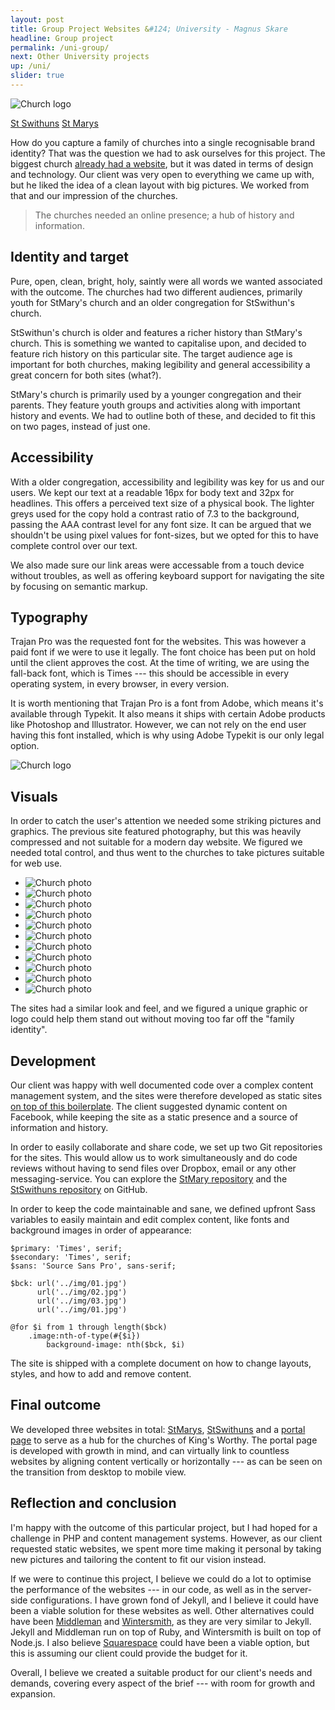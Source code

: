 ```yaml
---
layout: post
title: Group Project Websites &#124; University - Magnus Skare
headline: Group project
permalink: /uni-group/
next: Other University projects
up: /uni/
slider: true
---
```


<img src="../img/group/img-02.jpg" alt="Church logo" class="wide cover">

<p class="center">
	<a href="http://www.dmd-winchester.org.uk/00-DMD16-STUDENTS/MagnusSkare/KingsWorthy/Swithuns/" target="_blank" class="button">St Swithuns</a> <a href="http://www.dmd-winchester.org.uk/00-DMD16-STUDENTS/MagnusSkare/KingsWorthy/Marys/" target="_blank" class="button">St Marys</a>
</p>

How do you capture a family of churches into a single recognisable brand identity? That was the question we had to ask ourselves for this project. The biggest church <a href="http://www.kingsworthy.hampshire.org.uk/" class="mark">already had a website</a>, but it was dated in terms of design and technology. Our client was very open to everything we came up with, but he liked the idea of a clean layout with big pictures. We worked from that and our impression of the churches.

<blockquote class="entry">
	<p>The churches needed an online presence; a hub of history and information.</p>
</blockquote>

## Identity and target

Pure, open, clean, bright, holy, saintly were all words we wanted associated with the outcome. The churches had two different audiences, primarily youth for StMary's church and an older congregation for StSwithun's church.

StSwithun's church is older and features a richer history than StMary's church.  This is something we wanted to capitalise upon, and decided to feature rich history on this particular site. The target audience age is important for both churches, making legibility and general accessibility a great concern for both sites (what?).

StMary's church is primarily used by a younger congregation and their parents. They feature youth groups and activities along with important history and events. We had to outline both of these, and decided to fit this on two pages, instead of just one.

## Accessibility

With a older congregation, accessibility and legibility was key for us and our users. We kept our text at a readable 16px for body text and 32px for headlines. This offers a perceived text size of a physical book. The lighter greys used for the copy hold a contrast ratio of 7.3 to the background, passing the AAA contrast level for any font size. It can be argued that we shouldn't be using pixel values for font-sizes, but we opted for this to have complete control over our text.

We also made sure our link areas were accessable from a touch device without troubles, as well as offering keyboard support for navigating the site by focusing on semantic markup.

## Typography

Trajan Pro was the requested font for the websites. This was however a paid font if we were to use it legally. The font choice has been put on hold until the client approves the cost. At the time of writing, we are using the fall-back font, which is Times --- this should be accessible in every operating system, in every browser, in every version.

It is worth mentioning that Trajan Pro is a font from Adobe, which means it's available through Typekit. It also means it ships with certain Adobe products like Photoshop and Illustrator. However, we can not rely on the end user having this font installed, which is why using Adobe Typekit is our only legal option.

<img src="../img/group/img-01.jpg" alt="Church logo" class="wide cover">

## Visuals

In order to catch the user's attention we needed some striking pictures and graphics. The previous site featured photography, but this was heavily compressed and not suitable for a modern day website. We figured we needed total control, and thus went to the churches to take pictures suitable for web use.

<ul class="show">
	<li><img src="../img/group/img-05.jpg" alt="Church photo"></li>
	<li><img src="../img/group/img-03.jpg" alt="Church photo"></li>
	<li><img src="../img/group/img-04.jpg" alt="Church photo"></li>
	<li><img src="../img/group/img-06.jpg" alt="Church photo"></li>
	<li><img src="../img/group/img-07.jpg" alt="Church photo"></li>
	<li><img src="../img/group/img-08.jpg" alt="Church photo"></li>
	<li><img src="../img/group/img-09.jpg" alt="Church photo"></li>
	<li><img src="../img/group/img-10.jpg" alt="Church photo"></li>
	<li><img src="../img/group/img-11.jpg" alt="Church photo"></li>
	<li><img src="../img/group/img-12.jpg" alt="Church photo"></li>
	<li><img src="../img/group/img-13.jpg" alt="Church photo"></li>
</ul>

The sites had a similar look and feel, and we figured a unique graphic or logo could help them stand out without moving too far off the "family identity".

## Development

Our client was happy with well documented code over a complex content management system, and the sites were therefore developed as static sites <a href="https://github.com/partcoffee/snap" target="_blank" class="mark">on top of this boilerplate</a>. The client suggested dynamic content on Facebook, while keeping the site as a static presence and a source of information and history.

In order to easily collaborate and share code, we set up two Git repositories for the sites. This would allow us to work simultaneously and do code reviews without having to send files over Dropbox, email or any other messaging-service. You can explore the <a href="https://github.com/partcoffee/stMarys" target="_blank" class="mark">StMary repository</a> and the <a href="https://github.com/partcoffee/stSwithuns" target="_blank" class="mark">StSwithuns repository</a> on GitHub.

In order to keep the code maintainable and sane, we defined upfront Sass variables to easily maintain and edit complex content, like fonts and background images in order of appearance:

	$primary: 'Times', serif;
	$secondary: 'Times', serif;
	$sans: 'Source Sans Pro', sans-serif;

	$bck: url('../img/01.jpg')
	      url('../img/02.jpg')
	      url('../img/03.jpg')
	      url('../img/01.jpg')

	@for $i from 1 through length($bck)
	    .image:nth-of-type(#{$i})
	        background-image: nth($bck, $i)

The site is shipped with a complete document on how to change layouts, styles, and how to add and remove content. 

## Final outcome

We developed three websites in total: <a href="http://www.dmd-winchester.org.uk/00-DMD16-STUDENTS/MagnusSkare/KingsWorthy/Marys/" target="_blank" class="mark">StMarys</a>, <a href="http://www.dmd-winchester.org.uk/00-DMD16-STUDENTS/MagnusSkare/KingsWorthy/Swithuns/" target="_blank" class="mark">StSwithuns</a> and a <a href="http://www.dmd-winchester.org.uk/00-DMD16-STUDENTS/MagnusSkare/KingsWorthy/Portal/" target="_blank" class="mark">portal page</a> to serve as a hub for the churches of King's Worthy. The portal page is developed with growth in mind, and can virtually link to countless websites by aligning content vertically or horizontally --- as can be seen on the transition from desktop to mobile view.

## Reflection and conclusion

I'm happy with the outcome of this particular project, but I had hoped for a challenge in PHP and content management systems. However, as our client requested static websites, we spent more time making it personal by taking new pictures and tailoring the content to fit our vision instead.

If we were to continue this project, I believe we could do a lot to optimise the performance of the websites --- in our code, as well as in the server-side configurations. I have grown fond of Jekyll, and I believe it could have been a viable solution for these websites as well. Other alternatives could have been <a href="https://middlemanapp.com/" target="_blank" class="mark">Middleman</a> and <a href="http://wintersmith.io/" target="_blank" class="mark">Wintersmith</a>, as they are very similar to Jekyll. Jekyll and Middleman run on top of Ruby, and Wintersmith is built on top of Node.js. I also believe <a href="http://squarespace.com/" target="_blank" class="mark">Squarespace</a> could have been a viable option, but this is assuming our client could provide the budget for it.

Overall, I believe we created a suitable product for our client's needs and demands, covering every aspect of the brief --- with room for growth and expansion.








